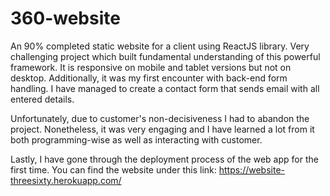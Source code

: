 # 360-website
An 90% completed static website for a client using ReactJS library.
Very challenging project which built fundamental understanding of this
powerful framework. It is responsive on mobile and tablet versions but not on desktop.
Additionally, it was my first encounter with back-end form handling. I have managed to create
a contact form that sends email with all entered details.

Unfortunately, due to customer's non-decisiveness I had to abandon the project.
Nonetheless, it was very engaging and I have learned a lot from it both programming-wise
as well as interacting with customer.

Lastly, I have gone through the deployment process of the web app for the first time.
You can find the website under this link: https://website-threesixty.herokuapp.com/
